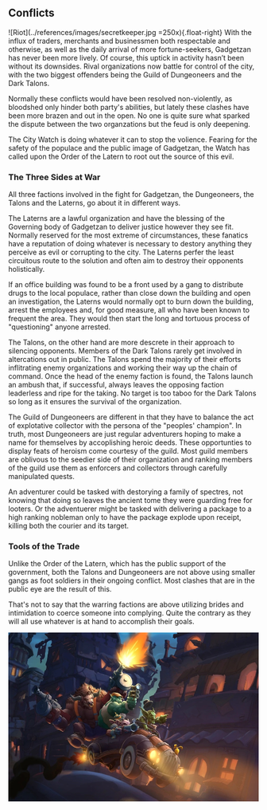 ## Conflicts
![Riot](../references/images/secretkeeper.jpg =250x){.float-right}
With the influx of traders, merchants and businessmen both respectable and otherwise, as well as the daily arrival of more fortune-seekers, Gadgetzan has never been more lively. Of course, this uptick in activity hasn’t been without its downsides. Rival organizations now battle for control of the city, with the two biggest offenders being the Guild of Dungeoneers and the Dark Talons.

Normally these conflicts would have been resolved non-violently, as bloodshed only hinder both party's abilities, but lately these clashes have been more brazen and out in the open. No one is quite sure what sparked the dispute between the two organzations but the feud is only deepening.

The City Watch is doing whatever it can to stop the volience. Fearing for the safety of the populace and the public image of Gadgetzan, the Watch has called upon the Order of the Latern to root out the source of this evil.

### The Three Sides at War
All three factions involved in the fight for Gadgetzan, the Dungeoneers, the Talons and the Laterns, go about it in different ways.

The Laterns are a lawful organization and have the blessing of the Governing body of Gadgetzan to deliver justice however they see fit. Normally reserved for the most extreme of circumstances, these fanatics have a reputation of doing whatever is necessary to destory anything they perceive as evil or corrupting to the city. The Laterns perfer the least circuitous route to the solution and often aim to destroy their opponents holistically.

If an office building was found to be a front used by a gang to distribute drugs to the local populace, rather than close down the building and open an investigation, the Laterns would normally opt to burn down the building, arrest the employees and, for good measure, all who have been known to frequent the area. They would then start the long and tortuous process of "questioning" anyone arrested.

The Talons, on the other hand are more descrete in their approach to silencing opponents. Members of the Dark Talons rarely get involved in altercations out in public. The Talons spend the majority of their efforts inflitrating enemy organizations and working their way up the chain of command. Once the head of the enemy faction is found, the Talons launch an ambush that, if successful, always leaves the opposing faction leaderless and ripe for the taking. No target is too taboo for the Dark Talons so long as it ensures the survival of the organization.

The Guild of Dungeoneers are different in that they have to balance the act of explotative collector with the persona of the "peoples' champion". In truth, most Dungeoneers are just regular adventurers hoping to make a name for themselves by accoplishing heroic deeds. These opportunties to display feats of heroism come courtesy of the guild. Most guild members are oblivous to the seedier side of their organization and ranking members of the guild use them as enforcers and collectors through carefully manipulated quests.

An adventurer could be tasked with destorying a family of spectres, not knowing that doing so leaves the ancient tome they were guarding free for looters. Or the adventuerer might be tasked with delivering a package to a high ranking nobleman only to have the package explode upon receipt, killing both the courier and its target.

### Tools of the Trade
Unlike the Order of the Latern, which has the public support of the government, both the Talons and Dungeoneers are not above using smaller gangs as foot soldiers in their ongoing conflict. Most clashes that are in the public eye are the result of this.

That's not to say that the warring factions are above utilizing brides and intimidation to coerce someone into complying. Quite the contrary as they will all use whatever is at hand to accomplish their goals.

![joyride](../references/images/joyride.jpg)